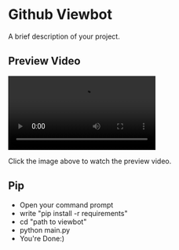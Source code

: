 # Github Viewbot

A brief description of your project.

## Preview Video

![Project Preview](video.mp4)

Click the image above to watch the preview video.

## Pip

- Open your command prompt
- write "pip install -r requirements"
- cd "path to viewbot"
- python main.py
- You're Done:)

